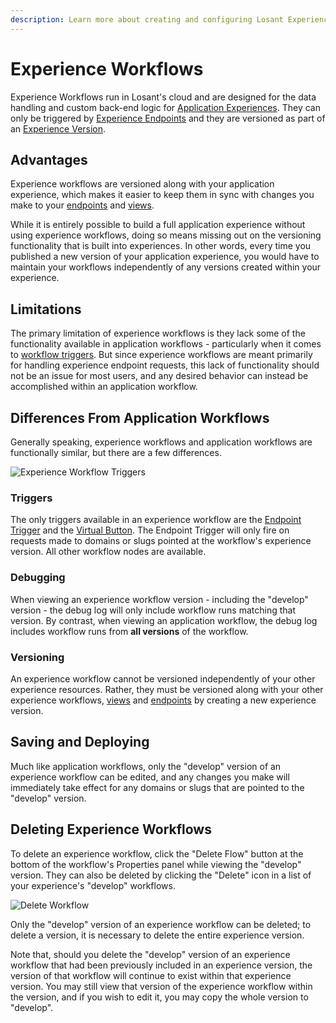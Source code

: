 ```yaml
---
description: Learn more about creating and configuring Losant Experience Workflows.
---
```


# Experience Workflows

Experience Workflows run in Losant's cloud and are designed for the data handling and custom back-end logic for [Application Experiences](/experiences/overview/). They can only be triggered by [Experience Endpoints](/experiences/endpoints/) and they are versioned as part of an [Experience Version](/experiences/versions/).

## Advantages

Experience workflows are versioned along with your application experience, which makes it easier to keep them in sync with changes you make to your [endpoints](/experiences/endpoints/) and [views](/experiences/views/).

While it is entirely possible to build a full application experience without using experience workflows, doing so means missing out on the versioning functionality that is built into experiences. In other words, every time you published a new version of your application experience, you would have to maintain your workflows independently of any versions created within your experience.

## Limitations

The primary limitation of experience workflows is they lack some of the functionality available in application workflows - particularly when it comes to [workflow triggers](#triggers). But since experience workflows are meant primarily for handling experience endpoint requests, this lack of functionality should not be an issue for most users, and any desired behavior can instead be accomplished within an application workflow.

## Differences From Application Workflows

Generally speaking, experience workflows and application workflows are functionally similar, but there are a few differences.

![Experience Workflow Triggers](/images/workflows/experience-workflow-triggers.png "Experience Workflow Triggers")

### Triggers

The only triggers available in an experience workflow are the [Endpoint Trigger](/workflows/triggers/endpoint/) and the [Virtual Button](/workflows/triggers/virtual-button/). The Endpoint Trigger will only fire on requests made to domains or slugs pointed at the workflow's experience version. All other workflow nodes are available.

### Debugging

When viewing an experience workflow version - including the "develop" version - the debug log will only include workflow runs matching that version. By contrast, when viewing an application workflow, the debug log includes workflow runs from **all versions** of the workflow.

### Versioning

An experience workflow cannot be versioned independently of your other experience resources. Rather, they must be versioned along with your other experience workflows, [views](/experiences/views/) and [endpoints](/experiences/endpoints/) by creating a new experience version.

## Saving and Deploying

Much like application workflows, only the "develop" version of an experience workflow can be edited, and any changes you make will immediately take effect for any domains or slugs that are pointed to the "develop" version.

## Deleting Experience Workflows

To delete an experience workflow, click the "Delete Flow" button at the bottom of the workflow's Properties panel while viewing the "develop" version. They can also be deleted by clicking the "Delete" icon in a list of your experience's "develop" workflows.

![Delete Workflow](/images/workflows/workflow-delete.png "Delete Workflow")

Only the "develop" version of an experience workflow can be deleted; to delete a version, it is necessary to delete the entire experience version.

Note that, should you delete the "develop" version of an experience workflow that had been previously included in an experience version, the version of that workflow will continue to exist within that experience version. You may still view that version of the experience workflow within the version, and if you wish to edit it, you may copy the whole version to "develop".